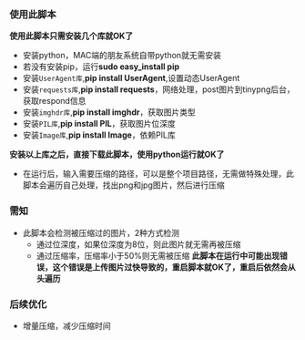 ### 使用此脚本

**使用此脚本只需安装几个库就OK了**

* 安装python，MAC端的朋友系统自带python就无需安装
* 若没有安装pip，运行**sudo easy_install pip**
* 安装<code>UserAgent库</code>,**pip install UserAgent**,设置动态UserAgent
* 安装<code>requests库</code>,**pip install requests**，网络处理，post图片到tinypng后台，获取respond信息
* 安装<code>imghdr库</code>,**pip install imghdr**，获取图片类型
* 安装<code>PIL库</code>,**pip install PIL**，获取图片位深度
* 安装<code>Image库</code>,**pip install Image**，依赖PIL库

**安装以上库之后，直接下载此脚本，使用python运行就OK了**

* 在运行后，输入需要压缩的路径，可以是整个项目路径，无需做特殊处理，此脚本会遍历自己处理，找出png和jpg图片，然后进行压缩


### 需知
* 此脚本会检测被压缩过的图片，2种方式检测
  * 通过位深度，如果位深度为8位，则此图片就无需再被压缩
  * 通过压缩率，压缩率小于50%则无需被压缩
**此脚本在运行中可能出现错误，这个错误是上传图片过快导致的，重启脚本就OK了，重启后依然会从头遍历**

### 后续优化
* 增量压缩，减少压缩时间
